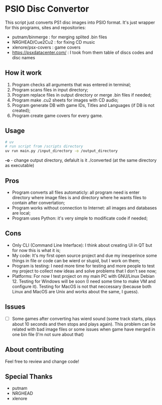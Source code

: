 # PSIO Disc Convertor

This script just converts PS1 disc images into PSIO format.
It's just wrapper for this programs, sites and repositories:

- putnam/binmerge : for merging splited .bin files
- NRGHEAD/Cue2Cu2 : for fixing CD music
- xlenore/psx-covers : game covers
- https://psxdatacenter.com/ : I took from them table of discs codes and disc names 

## How it work
1) Program checks all arguments that was entered in terminal;
2) Program scans files in input directory;
3) Program replace files in output directory or merge .bin files if needed;
4) Program make .cu2 sheets for images with CD audio;
5) Program generate DB with game IDs, Titles and Languages (if DB is not created);
6) Program create game covers for every game.

## Usage
```bash
# uv
# run script from /scripts directory
uv run main.py /input_directory -o /output_directory
```
**-o** - change output directory, defalult is it ./converted (at the same directory as executable)

## Pros 
- Program converts all files automaticly: all program need is enter directory where image files is and directory where he wants files to contain after convertation;
- Program works without connection to Internet: all images and databases are local;
- Program uses Python: it's very simple to modificate code if needed;

## Cons
- Only CLI (Command Line Interface): I think about creating UI in QT but for now this is what it is;
- My code: It's my first open source project and due my inexperince some things in file or code can be wierd or stupid, but I work on them;
- Program is testing: I need more time for testing and more people to test my project to collect new ideas and solve problems that I don't see now;
- Platforms: For now I test project on my main PC with GNU/Linux Debian 12. Testing for Windows will be soon (I need some time to make VM and configure it). Testing for MacOS is not that neccessary (because both Linux and MacOS are Unix and works about the same, I guess).

## Issues

- [ ] Some games after converting has wierd sound (some track starts, plays about 10 seconds and then stops and plays again). This problem can be related with bad image files or some issues when game have merged in one bin file (I'm not sure about that)

## About contributing
Feel free to review and change code!

## Special Thanks

- putnam
- NRGHEAD
- xlenore

